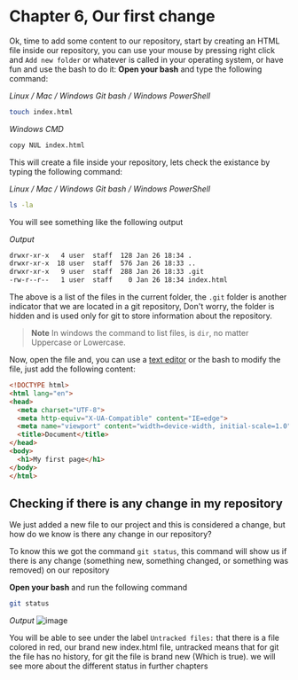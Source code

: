 # Chapter 6, Our first change
 Ok, time to add some content to our repository, start by creating an HTML file inside our repository, you can use your mouse by pressing right click and `Add new folder` or whatever is called in your operating system, or have fun and use the bash to do it:
 **Open your bash** and type the following command:

 _Linux / Mac / Windows Git bash / Windows PowerShell_
 ```bash
 touch index.html
 ```

 _Windows CMD_
 ```bash
 copy NUL index.html
 ```

This will create a file inside your repository, lets check the existance by typing the following command:

_Linux / Mac / Windows Git bash / Windows PowerShell_
```bash
ls -la
```
 You will see something like the following output

 _Output_
```bash
drwxr-xr-x   4 user  staff  128 Jan 26 18:34 .
drwxr-xr-x  18 user  staff  576 Jan 26 18:33 ..
drwxr-xr-x   9 user  staff  288 Jan 26 18:33 .git
-rw-r--r--   1 user  staff    0 Jan 26 18:34 index.html
```

The above is a list of the files in the current folder, the `.git` folder is another indicator that we are located in a git repository, Don't worry, the folder is hidden and is used only for git to store information about the repository.

> **Note** In windows the command to list files, is `dir`, no matter Uppercase or Lowercase.

Now, open the file and, you can use a [text editor](https://www.g2.com/categories/text-editor) or the bash to modify the file, just add the following content:

```html
<!DOCTYPE html>
<html lang="en">
<head>
  <meta charset="UTF-8">
  <meta http-equiv="X-UA-Compatible" content="IE=edge">
  <meta name="viewport" content="width=device-width, initial-scale=1.0">
  <title>Document</title>
</head>
<body>
  <h1>My first page</h1>
</body>
</html>
```

## Checking if there is any change in my repository

We just added a new file to our project and this is considered a change, but how do we know is there any change in our repository? 

To know this we got the command `git status`, this command will show us if there is any change (something new, something changed, or something was removed) on our repository

**Open your bash** and run the following command
```bash
git status
```
_Output_
![image](https://user-images.githubusercontent.com/68975668/214976154-7e6e3aac-1b53-4011-9445-37d6e994ebf7.png)

You will be able to see under the label `Untracked files:` that there is a file colored in red, our brand new index.html file, untracked means that for git the file has no history, for git the file is brand new (Which is true). we will see more about the different status in further chapters